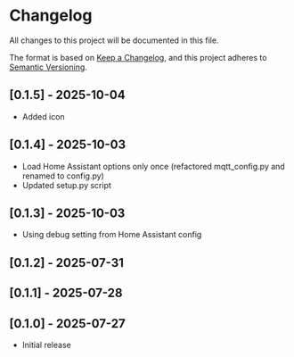 <!-- https://developers.home-assistant.io/docs/add-ons/presentation#keeping-a-changelog -->
# Changelog

All changes to this project will be documented in this file.

The format is based on [Keep a Changelog](https://keepachangelog.com/en/1.0.0/),
and this project adheres to [Semantic Versioning](https://semver.org/spec/v2.0.0.html).

## [0.1.5] - 2025-10-04
- Added icon

## [0.1.4] - 2025-10-03
- Load Home Assistant options only once (refactored mqtt_config.py and renamed to config.py)
- Updated setup.py script

## [0.1.3] - 2025-10-03
- Using debug setting from Home Assistant config

## [0.1.2] - 2025-07-31

## [0.1.1] - 2025-07-28

## [0.1.0] - 2025-07-27
- Initial release
